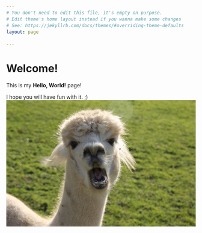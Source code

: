 ```yaml
---
# You don't need to edit this file, it's empty on purpose.
# Edit theme's home layout instead if you wanna make some changes
# See: https://jekyllrb.com/docs/themes/#overriding-theme-defaults
layout: page

---
```


# Welcome!

This is my **Hello, World!** page!

I hope you will have fun with it. ;)
![alpaca](img/alpaca.jpg)
